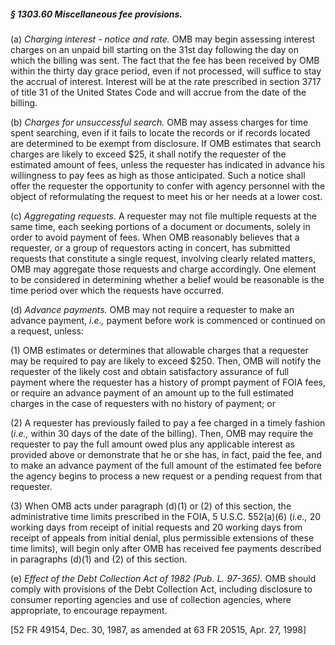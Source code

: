 ##### § 1303.60 Miscellaneous fee provisions. #####

(a) *Charging interest - notice and rate.* OMB may begin assessing interest charges on an unpaid bill starting on the 31st day following the day on which the billing was sent. The fact that the fee has been received by OMB within the thirty day grace period, even if not processed, will suffice to stay the accrual of interest. Interest will be at the rate prescribed in section 3717 of title 31 of the United States Code and will accrue from the date of the billing.

(b) *Charges for unsuccessful search.* OMB may assess charges for time spent searching, even if it fails to locate the records or if records located are determined to be exempt from disclosure. If OMB estimates that search charges are likely to exceed $25, it shall notify the requester of the estimated amount of fees, unless the requester has indicated in advance his willingness to pay fees as high as those anticipated. Such a notice shall offer the requester the opportunity to confer with agency personnel with the object of reformulating the request to meet his or her needs at a lower cost.

(c) *Aggregating requests.* A requester may not file multiple requests at the same time, each seeking portions of a document or documents, solely in order to avoid payment of fees. When OMB reasonably believes that a requester, or a group of requestors acting in concert, has submitted requests that constitute a single request, involving clearly related matters, OMB may aggregate those requests and charge accordingly. One element to be considered in determining whether a belief would be reasonable is the time period over which the requests have occurred.

(d) *Advance payments.* OMB may not require a requester to make an advance payment, *i.e.,* payment before work is commenced or continued on a request, unless:

(1) OMB estimates or determines that allowable charges that a requester may be required to pay are likely to exceed $250. Then, OMB will notify the requester of the likely cost and obtain satisfactory assurance of full payment where the requester has a history of prompt payment of FOIA fees, or require an advance payment of an amount up to the full estimated charges in the case of requesters with no history of payment; or

(2) A requester has previously failed to pay a fee charged in a timely fashion (*i.e.,* within 30 days of the date of the billing). Then, OMB may require the requester to pay the full amount owed plus any applicable interest as provided above or demonstrate that he or she has, in fact, paid the fee, and to make an advance payment of the full amount of the estimated fee before the agency begins to process a new request or a pending request from that requester.

(3) When OMB acts under paragraph (d)(1) or (2) of this section, the administrative time limits prescribed in the FOIA, 5 U.S.C. 552(a)(6) (*i.e.,* 20 working days from receipt of initial requests and 20 working days from receipt of appeals from initial denial, plus permissible extensions of these time limits), will begin only after OMB has received fee payments described in paragraphs (d)(1) and (2) of this section.

(e) *Effect of the Debt Collection Act of 1982 (Pub. L. 97-365).* OMB should comply with provisions of the Debt Collection Act, including disclosure to consumer reporting agencies and use of collection agencies, where appropriate, to encourage repayment.

[52 FR 49154, Dec. 30, 1987, as amended at 63 FR 20515, Apr. 27, 1998]